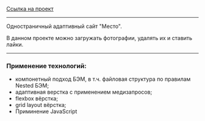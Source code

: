 [Ссылка на проект](https://kot172.github.io/mesto/)

-------

Одностраничный адаптивный сайт "Место".

В данном проекте можно загружать фотографии, удалять их и ставить лайки.

------

### Применение технологий:
* компонетный подход БЭМ, в т.ч. файловая структура по правилам Nested БЭМ;
* адаптивная верстка с применением медизапросов;
* flexbox вёрстка;
* grid layout вёрстка;
* Приминение JavaScript 
